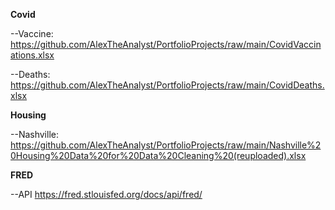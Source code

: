 **Covid**

--Vaccine: https://github.com/AlexTheAnalyst/PortfolioProjects/raw/main/CovidVaccinations.xlsx

--Deaths:  https://github.com/AlexTheAnalyst/PortfolioProjects/raw/main/CovidDeaths.xlsx

**Housing**

--Nashville: https://github.com/AlexTheAnalyst/PortfolioProjects/raw/main/Nashville%20Housing%20Data%20for%20Data%20Cleaning%20(reuploaded).xlsx

**FRED**

--API https://fred.stlouisfed.org/docs/api/fred/
